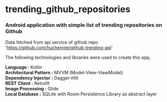 # trending_github_repositories
<h3>Android application with simple list of trending repositories on Github</h3>

Data fetched from api service of github repo 'https://github.com/huchenme/github-trending-api'

The following technologies and libraries were used to create this app,

<strong>Language :</strong> Kotlin<br>
<strong>Architectural Pattern :</strong> MVVM (Model-View-ViewModel)<br>
<strong>Dependency Injector :</strong> Dagger-Hilt<br>
<strong>REST Client :</strong> Retrofit<br>
<strong>Image Processing :</strong> Glide<br>
<strong>Local Database :</strong> SQLite with Room Persistence Library as abstract layer<br>
